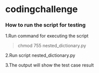 # codingchallenge

### How to run the script for testing ###
1.Run command for executing the script 
>chmod 755 nested_dictionary.py

2.Run script nested_dictionary.py

3.The output will show the test case result